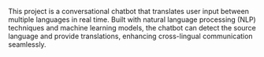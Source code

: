 This project is a conversational chatbot that translates user input between multiple languages in real time. Built with natural language processing (NLP) techniques and machine learning models, the chatbot can detect the source language and provide translations, enhancing cross-lingual communication seamlessly.
